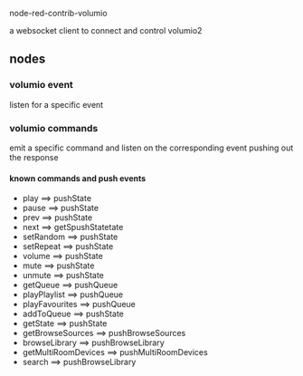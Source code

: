 node-red-contrib-volumio

a websocket client to connect and control volumio2

## nodes

### volumio event
listen for a specific event

### volumio commands
emit a specific command and listen on the corresponding event pushing out the response
#### known commands and push events
* play ==> pushState
* pause ==> pushState  
* prev ==> pushState
* next ==> getSpushStatetate
* setRandom ==> pushState
* setRepeat ==> pushState
* volume ==> pushState
* mute ==> pushState
* unmute ==> pushState
* getQueue ==> pushQueue
* playPlaylist ==> pushQueue
* playFavourites ==> pushQueue
* addToQueue ==> pushState
* getState ==> pushState
* getBrowseSources ==> pushBrowseSources
* browseLibrary ==> pushBrowseLibrary
* getMultiRoomDevices ==> pushMultiRoomDevices
* search ==> pushBrowseLibrary
